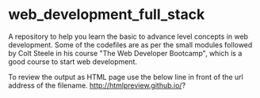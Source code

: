 # web_development_full_stack

A repository to help you learn the basic to advance level concepts in web development. Some of the codefiles are as per the small modules followed by Colt Steele in his course "The Web Developer Bootcamp", which is a good course to start web development.

To review the output as HTML page use the below line in front of the url address of the filename.
http://htmlpreview.github.io/? 

